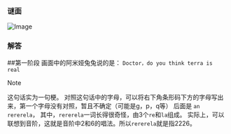 ### 谜面
![Image](https://github.com/user-attachments/assets/7e2f75e7-3f34-40ca-9434-25e50c0631e5)

### 解答

##第一阶段
画面中的阿米娅兔兔说的是：
`Doctor，do you think terra is real`
> [!NOTE]
> 这句话实为一句梗。
对照这句话中的字母，可以将右下角条形码下方的字母写出来，第一个字母没有对照，暂且不确定（可能是g，p，q等）
后面是 `an rererela`，
其中，`rererela`一词长得很奇怪，由3个`re`和`la`组成。
实际上，可以联想到音阶，这就是音阶中2和6的唱法。所以`rererela`就是指2226。
